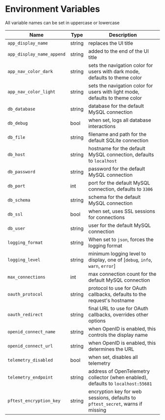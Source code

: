 <!--- Content managed by Project Forge, see [projectforge.md] for details. -->
# Environment Variables

All variable names can be set in uppercase or lowercase

| Name                      | Type   | Description                                                                      |
|---------------------------|--------|----------------------------------------------------------------------------------|
| `app_display_name`        | string | replaces the UI title                                                            |
| `app_display_name_append` | string | added to the end of the UI title                                                 |
| `app_nav_color_dark`      | string | sets the navigation color for users with dark mode, defaults to theme color      |
| `app_nav_color_light`     | string | sets the navigation color for users with light mode, defaults to theme color     |
| `db_database`             | string | database for the default MySQL connection                                        |
| `db_debug`                | bool   | when set, logs all database interactions                                         |
| `db_file`                 | string | filename and path for the default SQLite connection                              |
| `db_host`                 | string | hostname for the default MySQL connection, defaults to `localhost`               |
| `db_password`             | string | password for the default MySQL connection                                        |
| `db_port`                 | int    | port for the default MySQL connection, defaults to `3306`                        |
| `db_schema`               | string | schema for the default MySQL connection                                          |
| `db_ssl`                  | bool   | when set, uses SSL sessions for connections                                      |
| `db_user`                 | string | user for the default MySQL connection                                            |
| `logging_format`          | string | When set to `json`, forces the logging format                                    |
| `logging_level`           | string | minimum logging level to display, one of [`debug`, `info`, `warn`, `error`]      |
| `max_connections`         | int    | max connection count for the default MySQL connection                            |
| `oauth_protocol`          | string | protocol to use for OAuth callbacks, defaults to the request's hostname          |
| `oauth_redirect`          | string | final URL to use for OAuth callbacks, overrides other options                    |
| `openid_connect_name`     | string | when OpenID is enabled, this controls the display name                           |
| `openid_connect_url`      | string | when OpenID is enabled, this determines the URL                                  |
| `telemetry_disabled`      | bool   | when set, disables all telemetry                                                 |
| `telemetry_endpoint`      | string | address of OpenTelemetry collector (when enabled), defaults to `localhost:55681` |
| `pftest_encryption_key`   | string | encryption key for web sessions, defaults to `pftest_secret`, warns if missing   |
